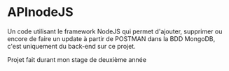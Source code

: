 # APInodeJS

Un code utilisant le framework NodeJS qui permet d'ajouter, supprimer ou encore de faire un update à partir de POSTMAN dans la BDD MongoDB, c'est uniquement du back-end sur ce projet.

Projet fait durant mon stage de deuxième année 
